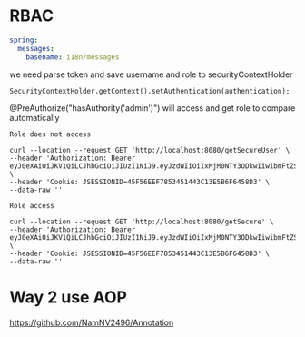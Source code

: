 # RBAC

```yml
spring:
  messages:
    basename: i18n/messages
```

we need parse token and save username and role to securityContextHolder

```text
SecurityContextHolder.getContext().setAuthentication(authentication);
```

@PreAuthorize("hasAuthority('admin')") will access and get role to compare automatically

```textmate
Role does not access

curl --location --request GET 'http://localhost:8080/getSecureUser' \
--header 'Authorization: Bearer eyJ0eXAiOiJKV1QiLCJhbGciOiJIUzI1NiJ9.eyJzdWIiOiIxMjM0NTY3ODkwIiwibmFtZSI6IkpvaG4gRG9lIiwiYWRtaW4iOnRydWUsImlhdCI6MTY2NDQ2MjEyOCwiZXhwIjoxNjY0NDY1NzI4LCJkYXRhIjpbeyJyb2xlcyI6WyJhZG1pbiIsIm1lbWJlciJdfV19.YrwB4s_pe6Gg9GwwFhVGv3JW7AumivKLGxFudSMNDRM' \
--header 'Cookie: JSESSIONID=45F56EEF7853451443C13E5B6F6458D3' \
--data-raw ''

Role access

curl --location --request GET 'http://localhost:8080/getSecure' \
--header 'Authorization: Bearer eyJ0eXAiOiJKV1QiLCJhbGciOiJIUzI1NiJ9.eyJzdWIiOiIxMjM0NTY3ODkwIiwibmFtZSI6IkpvaG4gRG9lIiwiYWRtaW4iOnRydWUsImlhdCI6MTY2NDQ2MjEyOCwiZXhwIjoxNjY0NDY1NzI4LCJkYXRhIjpbeyJyb2xlcyI6WyJhZG1pbiIsIm1lbWJlciJdfV19.YrwB4s_pe6Gg9GwwFhVGv3JW7AumivKLGxFudSMNDRM' \
--header 'Cookie: JSESSIONID=45F56EEF7853451443C13E5B6F6458D3' \
--data-raw ''
```

# Way 2 use AOP

https://github.com/NamNV2496/Annotation
